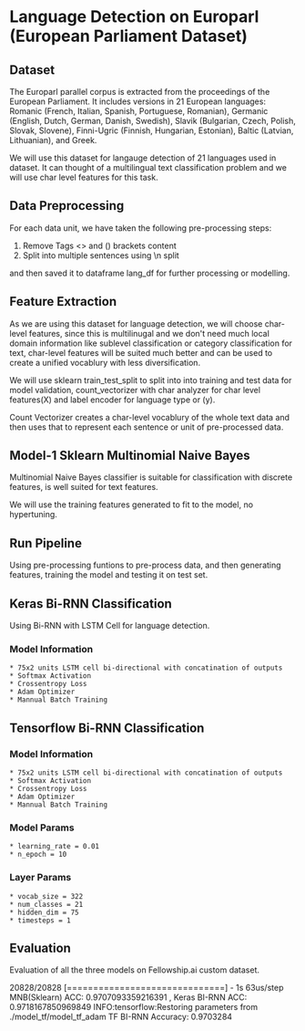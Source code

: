 # Language Detection on Europarl (European Parliament Dataset)

## Dataset

The Europarl parallel corpus is extracted from the proceedings of the European Parliament. It includes versions in 21 European languages: Romanic (French, Italian, Spanish, Portuguese, Romanian), Germanic (English, Dutch, German, Danish, Swedish), Slavik (Bulgarian, Czech, Polish, Slovak, Slovene), Finni-Ugric (Finnish, Hungarian, Estonian), Baltic (Latvian, Lithuanian), and Greek.

We will use this dataset for langauge detection of 21 languages used in dataset. It can thought of a multilingual text classification problem and we will use char level features for this task.

## Data Preprocessing

For each data unit, we have taken the following pre-processing steps:

 1. Remove Tags <> and () brackets content
 2. Split into multiple sentences using \n split
 
and then saved it to dataframe lang_df for further processing or modelling.

## Feature Extraction

As we are using this dataset for language detection, we will choose char-level features, since this is multilinugal and we don't need much local domain information like sublevel classification or category classification for text, char-level features will be suited much better and can be used to create a unified vocablury with less diversification.

We will use sklearn train_test_split to split into into training and test data for model validation, count_vectorizer with char analyzer for char level features(X) and label encoder for language type or (y). 

Count Vectorizer creates a char-level vocablury of the whole text data and then uses that to represent each sentence or unit of pre-processed data.

## Model-1 Sklearn Multinomial Naive Bayes

Multinomial Naive Bayes classifier is suitable for classification with discrete features, is well suited for text features. 

We will use the training features generated to fit to the model, no hypertuning.

## Run Pipeline

Using pre-processing funtions to pre-process data, and then generating features, training the model and testing it on test set.

## Keras Bi-RNN Classification

Using Bi-RNN with LSTM Cell for language detection.

### Model Information
    * 75x2 units LSTM cell bi-directional with concatination of outputs
    * Softmax Activation
    * Crossentropy Loss
    * Adam Optimizer
    * Mannual Batch Training
    
## Tensorflow Bi-RNN Classification

### Model Information
    * 75x2 units LSTM cell bi-directional with concatination of outputs
    * Softmax Activation
    * Crossentropy Loss
    * Adam Optimizer
    * Mannual Batch Training
    
### Model Params
    * learning_rate = 0.01
    * n_epoch = 10

### Layer Params
    * vocab_size = 322
    * num_classes = 21
    * hidden_dim = 75
    * timesteps = 1

## Evaluation

Evaluation of all the three models on Fellowship.ai custom dataset.

20828/20828 [==============================] - 1s 63us/step
MNB(Sklearn) ACC:  0.9707093359216391 , Keras BI-RNN ACC:  0.9718167850969849
INFO:tensorflow:Restoring parameters from ./model_tf/model_tf_adam
TF BI-RNN Accuracy: 0.9703284
